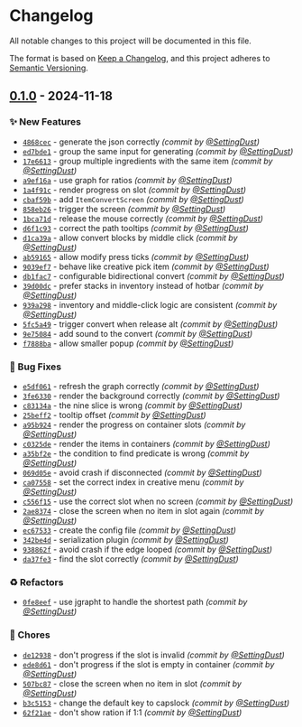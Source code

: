 # Changelog
All notable changes to this project will be documented in this file.

The format is based on [Keep a Changelog](https://keepachangelog.com/en/1.0.0/),
and this project adheres to [Semantic Versioning](https://semver.org/spec/v2.0.0.html).

## [0.1.0] - 2024-11-18
### :sparkles: New Features
- [`4868cec`](https://github.com/game-design-driven/ItemConverter/commit/4868cecf65f442fba293ca2086a805028833ee23) - generate the json correctly *(commit by [@SettingDust](https://github.com/SettingDust))*
- [`ed7bde1`](https://github.com/game-design-driven/ItemConverter/commit/ed7bde1192311a4fcabafe9bae980818645632f2) - group the same input for generating *(commit by [@SettingDust](https://github.com/SettingDust))*
- [`17e6613`](https://github.com/game-design-driven/ItemConverter/commit/17e661382f2440270f4f8ec92a8e2c74d6fa25d2) - group multiple ingredients with the same item *(commit by [@SettingDust](https://github.com/SettingDust))*
- [`a9ef16a`](https://github.com/game-design-driven/ItemConverter/commit/a9ef16a03530a15704cb3ce1a5c94840e0738d81) - use graph for ratios *(commit by [@SettingDust](https://github.com/SettingDust))*
- [`1a4f91c`](https://github.com/game-design-driven/ItemConverter/commit/1a4f91cd1de1b1f0588b978fd12e565baf240c9e) - render progress on slot *(commit by [@SettingDust](https://github.com/SettingDust))*
- [`cbaf59b`](https://github.com/game-design-driven/ItemConverter/commit/cbaf59b3f31d3a913d6a02dbb8f0d9b513a3db10) - add `ItemConvertScreen` *(commit by [@SettingDust](https://github.com/SettingDust))*
- [`858eb26`](https://github.com/game-design-driven/ItemConverter/commit/858eb26a618ddf66b7ee31e4c004902da5e8d2b9) - trigger the screen *(commit by [@SettingDust](https://github.com/SettingDust))*
- [`1bca71d`](https://github.com/game-design-driven/ItemConverter/commit/1bca71d4c944b0dc353b527c1ed12be3495c9d64) - release the mouse correctly *(commit by [@SettingDust](https://github.com/SettingDust))*
- [`d6f1c93`](https://github.com/game-design-driven/ItemConverter/commit/d6f1c93470665057ec83235fd1820a342215f381) - correct the path tooltips *(commit by [@SettingDust](https://github.com/SettingDust))*
- [`d1ca39a`](https://github.com/game-design-driven/ItemConverter/commit/d1ca39a9a515c90e4e17e93f465d8c142b2ece23) - allow convert blocks by middle click *(commit by [@SettingDust](https://github.com/SettingDust))*
- [`ab59165`](https://github.com/game-design-driven/ItemConverter/commit/ab591656a9ad2ac2206becc5651a7b47525bbf36) - allow modify press ticks *(commit by [@SettingDust](https://github.com/SettingDust))*
- [`9039ef7`](https://github.com/game-design-driven/ItemConverter/commit/9039ef7fb908ff8c29811877907df639c176f0f6) - behave like creative pick item *(commit by [@SettingDust](https://github.com/SettingDust))*
- [`db1fac7`](https://github.com/game-design-driven/ItemConverter/commit/db1fac7858ac5d8e1371add3ece2c5e75faddd1e) - configurable bidirectional convert *(commit by [@SettingDust](https://github.com/SettingDust))*
- [`39d00dc`](https://github.com/game-design-driven/ItemConverter/commit/39d00dc30813bee8dab22734281d041a5d7650ef) - prefer stacks in inventory instead of hotbar *(commit by [@SettingDust](https://github.com/SettingDust))*
- [`939a298`](https://github.com/game-design-driven/ItemConverter/commit/939a298b1cd4d5404b2763379a4ccf70eef81fa1) - inventory and middle-click logic are consistent *(commit by [@SettingDust](https://github.com/SettingDust))*
- [`5fc5a49`](https://github.com/game-design-driven/ItemConverter/commit/5fc5a49d7a9e3a94213493694d4c9288d6ee7559) - trigger convert when release alt *(commit by [@SettingDust](https://github.com/SettingDust))*
- [`9e75084`](https://github.com/game-design-driven/ItemConverter/commit/9e750846d91bb8104fd9921fd19fd93189e2722e) - add sound to the convert *(commit by [@SettingDust](https://github.com/SettingDust))*
- [`f7888ba`](https://github.com/game-design-driven/ItemConverter/commit/f7888ba06517c1d8605e2fdbee891d6119949941) - allow smaller popup *(commit by [@SettingDust](https://github.com/SettingDust))*

### :bug: Bug Fixes
- [`e5df061`](https://github.com/game-design-driven/ItemConverter/commit/e5df061ba25c72ae11817ebe87c330bb5651dc8b) - refresh the graph correctly *(commit by [@SettingDust](https://github.com/SettingDust))*
- [`3fe6330`](https://github.com/game-design-driven/ItemConverter/commit/3fe633057e2dca4c00dfc1fbff9841039b089e0a) - render the background correctly *(commit by [@SettingDust](https://github.com/SettingDust))*
- [`c83134a`](https://github.com/game-design-driven/ItemConverter/commit/c83134a9d30295d24cd578d8fecd9357a8dfe499) - the nine slice is wrong *(commit by [@SettingDust](https://github.com/SettingDust))*
- [`25beff2`](https://github.com/game-design-driven/ItemConverter/commit/25beff250006362ce583bf8565920c2e84ad5d60) - tooltip offset *(commit by [@SettingDust](https://github.com/SettingDust))*
- [`a95b924`](https://github.com/game-design-driven/ItemConverter/commit/a95b9245c6e8f7a1a2a9587d8aae6e22f66445fb) - render the progress on container slots *(commit by [@SettingDust](https://github.com/SettingDust))*
- [`c0325de`](https://github.com/game-design-driven/ItemConverter/commit/c0325de99f3b407a38f76cb1a5ee3a2c781992ce) - render the items in containers *(commit by [@SettingDust](https://github.com/SettingDust))*
- [`a35bf2e`](https://github.com/game-design-driven/ItemConverter/commit/a35bf2e72e6097cf9633d99409ddd33deb6ba11e) - the condition to find predicate is wrong *(commit by [@SettingDust](https://github.com/SettingDust))*
- [`069d05e`](https://github.com/game-design-driven/ItemConverter/commit/069d05e46a244c8e58eed2f72877cdb34cb479aa) - avoid crash if disconnected *(commit by [@SettingDust](https://github.com/SettingDust))*
- [`ca07558`](https://github.com/game-design-driven/ItemConverter/commit/ca0755830d667254383a674138e609d3e49f4bac) - set the correct index in creative menu *(commit by [@SettingDust](https://github.com/SettingDust))*
- [`c556f15`](https://github.com/game-design-driven/ItemConverter/commit/c556f15d10cbd14c8bbab6d4c3ea169690dac1c4) - use the correct slot when no screen *(commit by [@SettingDust](https://github.com/SettingDust))*
- [`2ae8374`](https://github.com/game-design-driven/ItemConverter/commit/2ae8374e20c4efc85447aae8a9839424ad4ad250) - close the screen when no item in slot again *(commit by [@SettingDust](https://github.com/SettingDust))*
- [`ec67533`](https://github.com/game-design-driven/ItemConverter/commit/ec67533e38c3f8035ab469050a3bf1e9d0d6604a) - create the config file *(commit by [@SettingDust](https://github.com/SettingDust))*
- [`342be4d`](https://github.com/game-design-driven/ItemConverter/commit/342be4d71077d9a546f0ef1373a5934bd6977e72) - serialization plugin *(commit by [@SettingDust](https://github.com/SettingDust))*
- [`938862f`](https://github.com/game-design-driven/ItemConverter/commit/938862f68f9ace04e6a3118a8b14c4d9b2e3c149) - avoid crash if the edge looped *(commit by [@SettingDust](https://github.com/SettingDust))*
- [`da37fe3`](https://github.com/game-design-driven/ItemConverter/commit/da37fe34e58dc3e1cf17a2bc8810674ce2db67f4) - find the slot correctly *(commit by [@SettingDust](https://github.com/SettingDust))*

### :recycle: Refactors
- [`0fe8eef`](https://github.com/game-design-driven/ItemConverter/commit/0fe8eefe7b0105b543f60b8bd9c8e89d1a5209dc) - use jgrapht to handle the shortest path *(commit by [@SettingDust](https://github.com/SettingDust))*

### :wrench: Chores
- [`de12938`](https://github.com/game-design-driven/ItemConverter/commit/de129381f0ea4b66e279ac0064131abc8b1cb603) - don't progress if the slot is invalid *(commit by [@SettingDust](https://github.com/SettingDust))*
- [`ede8d61`](https://github.com/game-design-driven/ItemConverter/commit/ede8d61ef8feb144183952842712e71a5bb94777) - don't progress if the slot is empty in container *(commit by [@SettingDust](https://github.com/SettingDust))*
- [`507bc87`](https://github.com/game-design-driven/ItemConverter/commit/507bc879b4a45b79ce371dad595f71e2ac6eb768) - close the screen when no item in slot *(commit by [@SettingDust](https://github.com/SettingDust))*
- [`b3c5153`](https://github.com/game-design-driven/ItemConverter/commit/b3c51537d14d4d46f05528d77c0103041d8cc127) - change the default key to capslock *(commit by [@SettingDust](https://github.com/SettingDust))*
- [`62f21ae`](https://github.com/game-design-driven/ItemConverter/commit/62f21aef0b6820af126a78331c21b0e16c8d32ed) - don't show ration if 1:1 *(commit by [@SettingDust](https://github.com/SettingDust))*

[0.1.0]: https://github.com/game-design-driven/ItemConverter/compare/0.0.0...0.1.0
